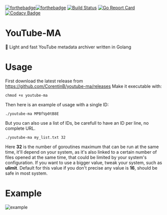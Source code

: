 [![forthebadge](https://forthebadge.com/images/badges/built-with-love.svg)](https://forthebadge.com)[![forthebadge](https://forthebadge.com/images/badges/made-with-go.svg)](https://forthebadge.com) [![Build Status](https://travis-ci.org/CorentinB/YouTube-MA.svg?branch=master)](https://travis-ci.org/CorentinB/YouTube-MA) [![Go Report Card](https://goreportcard.com/badge/github.com/CorentinB/youtube-ma)](https://goreportcard.com/report/github.com/CorentinB/youtube-ma) [![Codacy Badge](https://api.codacy.com/project/badge/Grade/e4ff7d9036f24567a03ff592868c366b)](https://www.codacy.com/project/CorentinB/youtube-ma/dashboard?utm_source=github.com&amp;utm_medium=referral&amp;utm_content=CorentinB/youtube-ma&amp;utm_campaign=Badge_Grade_Dashboard)
# YouTube-MA
💾 Light and fast YouTube metadata archiver written in Golang

# Usage

First download the latest release from https://github.com/CorentinB/youtube-ma/releases
Make it executable with:
```
chmod +x youtube-ma
```

Then here is an example of usage with a single ID:
```
./youtube-ma MPBfVp0tB8E
```
But you can also use a list of IDs, be carefull to have an ID per line, no complete URL.
```
./youtube-ma my_list.txt 32
```
Here **32** is the number of goroutines maximum that can be run at the same time, it'll depend on your system, as it's also linked to a certain number of files opened at the same time, that could be limited by your system's configuration. If you want to use a bigger value, tweak your system, such as **ulimit**.
Default for this value if you don't precise any value is **16**, should be safe in most system.

# Example

![example](https://image.noelshack.com/fichiers/2018/30/3/1532529549-selection-355.png)